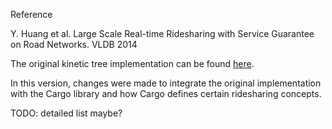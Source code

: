 Reference

Y. Huang et al. Large Scale Real-time Ridesharing with Service Guarantee on
Road Networks. VLDB 2014

The original kinetic tree implementation can be found
[here](https://github.com/uakfdotb/tsharesim).

In this version, changes were made to integrate the original implementation
with the Cargo library and how Cargo defines certain ridesharing concepts.

TODO: detailed list maybe?

